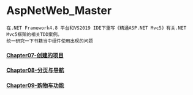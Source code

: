 # AspNetWeb_Master
	在.NET Framework4.8 平台和VS2019 IDE下重写《精通ASP.NET Mvc5》有关.NET Mvc5框架的相关TDD案例。
	统一研究一下书籍当中组件使用出现的问题

#### [Chapter07-创建的项目](https://github.com/ChuanmingXie/AspNetWeb_Master/blob/master/doc/Chapter07.md "创建项目")
#### [Chapter08-分页与导航](https://github.com/ChuanmingXie/AspNetWeb_Master/blob/master/doc/Chapter08.md "创建项目")
#### [Chapter09-购物车功能](https://github.com/ChuanmingXie/AspNetWeb_Master/blob/master/doc/Chapter09.md "创建项目")
